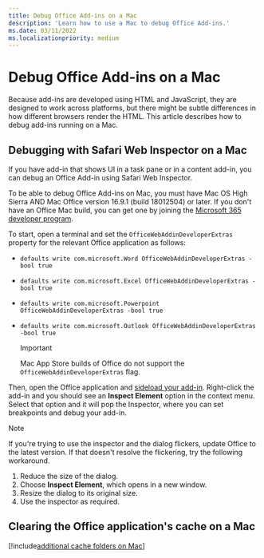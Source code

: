 ```yaml
---
title: Debug Office Add-ins on a Mac
description: 'Learn how to use a Mac to debug Office Add-ins.'
ms.date: 03/11/2022
ms.localizationpriority: medium
---
```


# Debug Office Add-ins on a Mac

Because add-ins are developed using HTML and JavaScript, they are designed to work across platforms, but there might be subtle differences in how different browsers render the HTML. This article describes how to debug add-ins running on a Mac.

## Debugging with Safari Web Inspector on a Mac

If you have add-in that shows UI in a task pane or in a content add-in, you can debug an Office Add-in using Safari Web Inspector.

To be able to debug Office Add-ins on Mac, you must have Mac OS High Sierra AND Mac Office version 16.9.1 (build 18012504) or later. If you don't have an Office Mac build, you can get one by joining the [Microsoft 365 developer program](https://developer.microsoft.com/office/dev-program).

To start, open a terminal and set the `OfficeWebAddinDeveloperExtras` property for the relevant Office application as follows:

- `defaults write com.microsoft.Word OfficeWebAddinDeveloperExtras -bool true`

- `defaults write com.microsoft.Excel OfficeWebAddinDeveloperExtras -bool true`

- `defaults write com.microsoft.Powerpoint OfficeWebAddinDeveloperExtras -bool true`

- `defaults write com.microsoft.Outlook OfficeWebAddinDeveloperExtras -bool true`

    > [!IMPORTANT]
    > Mac App Store builds of Office do not support the `OfficeWebAddinDeveloperExtras` flag.

Then, open the Office application and [sideload your add-in](sideload-an-office-add-in-on-ipad-and-mac.md). Right-click the add-in and you should see an **Inspect Element** option in the context menu. Select that option and it will pop the Inspector, where you can set breakpoints and debug your add-in.

> [!NOTE]
> If you're trying to use the inspector and the dialog flickers, update Office to the latest version. If that doesn't resolve the flickering, try the following workaround.
>
> 1. Reduce the size of the dialog.
> 1. Choose **Inspect Element**, which opens in a new window.
> 1. Resize the dialog to its original size.
> 1. Use the inspector as required.

## Clearing the Office application's cache on a Mac

[!include[additional cache folders on Mac](../includes/mac-cache-folders.md)]
